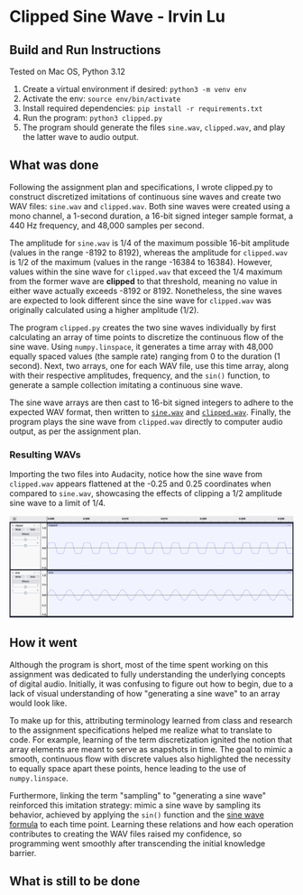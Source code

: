 # Clipped Sine Wave - Irvin Lu

## Build and Run Instructions

Tested on Mac OS, Python 3.12

1. Create a virtual environment if desired: `python3 -m venv env`
2. Activate the env: `source env/bin/activate`
3. Install required dependencies: `pip install -r requirements.txt`
4. Run the program: `python3 clipped.py`
5. The program should generate the files `sine.wav`, `clipped.wav`, and play the latter
   wave to audio output.

## What was done

Following the assignment plan and specifications, I wrote clipped.py to construct discretized imitations of continuous sine waves and
create two WAV files: `sine.wav` and `clipped.wav`. Both sine waves were created using a mono channel, a 1-second duration, a 16-bit
signed integer sample format, a 440 Hz frequency, and 48,000 samples per second.

The amplitude for `sine.wav` is 1/4 of the maximum possible 16-bit amplitude (values in the range -8192 to 8192), whereas the amplitude
for `clipped.wav` is 1/2 of the maximum (values in the range -16384 to 16384). However, values within the sine wave for `clipped.wav`
that exceed the 1/4 maximum from the former wave are **clipped** to that threshold, meaning no value in either wave actually exceeds -8192 or 8192. Nonetheless, the sine waves are expected to look different since the sine wave for `clipped.wav` was originally calculated using a higher amplitude (1/2).

The program `clipped.py` creates the two sine waves individually by first calculating an array of time points to discretize the
continuous flow of the sine wave. Using `numpy.linspace`, it generates a time array with 48,000 equally spaced values (the sample rate)
ranging from 0 to the duration (1 second). Next, two arrays, one for each WAV file, use this time array, along with their respective amplitudes, frequency, and the `sin()` function, to generate a sample collection imitating a continuous sine wave.

The sine wave arrays are then cast to 16-bit signed integers to adhere to the expected WAV format, then written to
[`sine.wav`](sine.wav) and [`clipped.wav`](clipped.wav). Finally, the program plays the sine wave from `clipped.wav`
directly to computer audio output, as per the assignment plan.

### Resulting WAVs

Importing the two files into Audacity, notice how the sine wave from `clipped.wav` appears flattened at the -0.25 and 0.25
coordinates when compared to `sine.wav`, showcasing the effects of clipping a 1/2 amplitude sine wave to a limit of 1/4.

![Screenshot in Audacity showing the sine waves of clipped.wav and sine.wav](sine-wave-visual.png)

## How it went

Although the program is short, most of the time spent working on this assignment was dedicated to fully understanding
the underlying concepts of digital audio. Initially, it was confusing to figure out how to begin, due to a lack of
visual understanding of how "generating a sine wave" to an array would look like.

To make up for this, attributing terminology learned from class and research to the assignment specifications
helped me realize what to translate to code. For example, learning of the term discretization ignited the notion
that array elements are meant to serve as snapshots in time. The goal to mimic a smooth, continuous flow with discrete
values also highlighted the necessity to equally space apart these points, hence leading to the use of `numpy.linspace`.

Furthermore, linking the term "sampling" to "generating a sine wave" reinforced this imitation strategy: mimic a sine
wave by sampling its behavior, achieved by applying the `sin()` function and the [sine wave formula](https://en.wikipedia.org/wiki/Sine_wave#Sinusoid_form) to each time point. Learning these relations and how each operation contributes to creating the WAV
files raised my confidence, so programming went smoothly after transcending the initial knowledge barrier.

## What is still to be done
